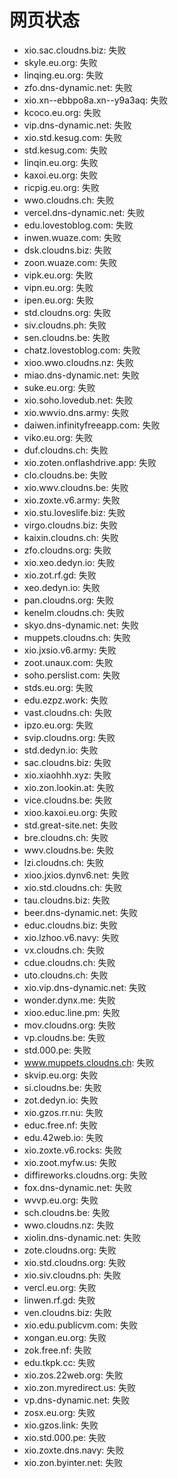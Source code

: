 # 网页状态
- xio.sac.cloudns.biz: 失败
- skyle.eu.org: 失败
- linqing.eu.org: 失败
- zfo.dns-dynamic.net: 失败
- xio.xn--ebbpo8a.xn--y9a3aq: 失败
- kcoco.eu.org: 失败
- vip.dns-dynamic.net: 失败
- xio.std.kesug.com: 失败
- std.kesug.com: 失败
- linqin.eu.org: 失败
- kaxoi.eu.org: 失败
- ricpig.eu.org: 失败
- wwo.cloudns.ch: 失败
- vercel.dns-dynamic.net: 失败
- edu.lovestoblog.com: 失败
- inwen.wuaze.com: 失败
- dsk.cloudns.biz: 失败
- zoon.wuaze.com: 失败
- vipk.eu.org: 失败
- vipn.eu.org: 失败
- ipen.eu.org: 失败
- std.cloudns.org: 失败
- siv.cloudns.ph: 失败
- sen.cloudns.be: 失败
- chatz.lovestoblog.com: 失败
- xioo.wwo.cloudns.nz: 失败
- miao.dns-dynamic.net: 失败
- suke.eu.org: 失败
- xio.soho.lovedub.net: 失败
- xio.wwvio.dns.army: 失败
- daiwen.infinityfreeapp.com: 失败
- viko.eu.org: 失败
- duf.cloudns.ch: 失败
- xio.zoten.onflashdrive.app: 失败
- clo.cloudns.be: 失败
- xio.wwv.cloudns.be: 失败
- xio.zoxte.v6.army: 失败
- xio.stu.loveslife.biz: 失败
- virgo.cloudns.biz: 失败
- kaixin.cloudns.ch: 失败
- zfo.cloudns.org: 失败
- xio.xeo.dedyn.io: 失败
- xio.zot.rf.gd: 失败
- xeo.dedyn.io: 失败
- pan.cloudns.org: 失败
- kenelm.cloudns.ch: 失败
- skyo.dns-dynamic.net: 失败
- muppets.cloudns.ch: 失败
- xio.jxsio.v6.army: 失败
- zoot.unaux.com: 失败
- soho.perslist.com: 失败
- stds.eu.org: 失败
- edu.ezpz.work: 失败
- vast.cloudns.ch: 失败
- ipzo.eu.org: 失败
- svip.cloudns.org: 失败
- std.dedyn.io: 失败
- sac.cloudns.biz: 失败
- xio.xiaohhh.xyz: 失败
- xio.zon.lookin.at: 失败
- vice.cloudns.be: 失败
- xioo.kaxoi.eu.org: 失败
- std.great-site.net: 失败
- bre.cloudns.ch: 失败
- wwv.cloudns.be: 失败
- lzi.cloudns.ch: 失败
- xioo.jxios.dynv6.net: 失败
- xio.std.cloudns.ch: 失败
- tau.cloudns.biz: 失败
- beer.dns-dynamic.net: 失败
- educ.cloudns.biz: 失败
- xio.lzhoo.v6.navy: 失败
- vx.cloudns.ch: 失败
- cdue.cloudns.ch: 失败
- uto.cloudns.ch: 失败
- xio.vip.dns-dynamic.net: 失败
- wonder.dynx.me: 失败
- xioo.educ.line.pm: 失败
- mov.cloudns.org: 失败
- vp.cloudns.be: 失败
- std.000.pe: 失败
- www.muppets.cloudns.ch: 失败
- skvip.eu.org: 失败
- si.cloudns.be: 失败
- zot.dedyn.io: 失败
- xio.gzos.rr.nu: 失败
- educ.free.nf: 失败
- edu.42web.io: 失败
- xio.zoxte.v6.rocks: 失败
- xio.zoot.myfw.us: 失败
- diffireworks.cloudns.org: 失败
- fox.dns-dynamic.net: 失败
- wvvp.eu.org: 失败
- sch.cloudns.be: 失败
- wwo.cloudns.nz: 失败
- xiolin.dns-dynamic.net: 失败
- zote.cloudns.org: 失败
- xio.std.cloudns.org: 失败
- xio.siv.cloudns.ph: 失败
- vercl.eu.org: 失败
- linwen.rf.gd: 失败
- ven.cloudns.biz: 失败
- xio.edu.publicvm.com: 失败
- xongan.eu.org: 失败
- zok.free.nf: 失败
- edu.tkpk.cc: 失败
- xio.zos.22web.org: 失败
- xio.zon.myredirect.us: 失败
- vp.dns-dynamic.net: 失败
- zosx.eu.org: 失败
- xio.gzos.link: 失败
- xio.std.000.pe: 失败
- xio.zoxte.dns.navy: 失败
- xio.zon.byinter.net: 失败
